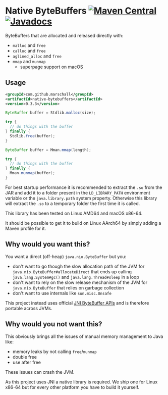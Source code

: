 Native ByteBuffers [![Maven Central](https://maven-badges.herokuapp.com/maven-central/com.github.marschall/native-bytebuffers/badge.svg)](https://maven-badges.herokuapp.com/maven-central/com.github.marschall/native-bytebuffers) [![Javadocs](https://www.javadoc.io/badge/com.github.marschall/native-bytebuffers.svg)](https://www.javadoc.io/doc/com.github.marschall/native-bytebuffers)
==================

ByteBuffers that are allocated and released directly with:

* `malloc` and `free`
* `calloc` and `free`
* `aglined_alloc` and `free`
* `mmap` and `munmap`
  * superpage support on macOS

Usage
-----

```xml
<groupId>com.github.marschall</groupId>
<artifactId>native-bytebuffers</artifactId>
<version>0.3.3</version>
```

```java
ByteBuffer buffer = Stdlib.malloc(size);

try {
  // do things with the buffer
} finally {
  Stdlib.free(buffer);
}
```

```java
ByteBuffer buffer = Mman.mmap(length);

try {
  // do things with the buffer
} finally {
  Mman.munmap(buffer);
}
```

For best startup performance it is recommended to extract the `.so` from the JAR and add it to a folder present in the `LD_LIBRARY_PATH` environment variable or the `java.library.path` system property. Otherwise this library will extract the `.so` to a temporary folder the first time it is called.

This library has been tested on Linux AMD64 and macOS x86-64.

It should be possible to get it to build on Linux AArch64 by simply adding a Maven profile for it.

Why would you want this?
------------------------

You want a direct (off-heap) `java.nio.ByteBuffer` but you:

* don't want to go though the slow allocation path of the JVM for `java.nio.ByteBuffer#allocateDirect` that ends up calling `java.lang.System#gc()` and `java.lang.Thread#sleep` in a loop
* don't want to rely on the slow release mechanism of the JVM for `java.nio.ByteBuffer` that relies on garbage collection
* don't want to use internals like `sun.misc.Unsafe`

This project instead uses official [JNI ByteBuffer APIs](https://docs.oracle.com/en/java/javase/11/docs/specs/jni/functions.html#nio-support) and is therefore portable across JVMs.


Why would you not want this?
----------------------------

This obviously brings all the issues of manual memory management to Java like:

* memory leaks by not calling `free`/`munmap`
* double free
* use after free

These issues can crash the JVM.

As this project uses JNI a native library is required. We ship one for Linux x86-64 but for every other platform you have to build it yourself.
